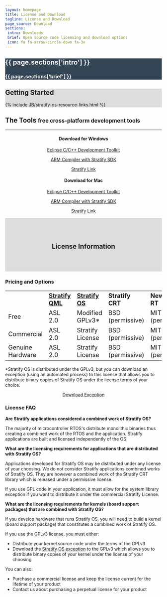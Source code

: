 ```yaml
---
layout: homepage
title: License and Download
tagline: License and Download
page_source: Download
sections:
 intro: Downloads
 brief: Open source code licensing and download options
 icon: fa fa-arrow-circle-down fa-3x
---
```


<div style="background: #344555; color: #fff;">
<div class="container">
<div class="row header_row">
		<div class="col-md-3 text-center">
			<h2><i class="{{ page.sections['icon'] }}"></i></h2>
		</div>
		<div class="col-md-9">
			<h2><b>{{ page.sections['intro'] }}</b></h2>
			<h3>{{ page.sections['brief'] }}</h3>
		</div>
	</div>
</div>
</div>


<div style="background: #ddd; height: auto">
<div class="container">
  <h2>Getting <b>Started</b></h2>
  </div>
  {% include JB/stratify-os-resource-links.html %}
</div>

<div class="container">

<h2><i class="fa fa-wrench"></i> The <b>Tools</b> <small>free cross-platform development tools</small></h2>

<hr>

<div class="row">
  <div class="col-md-6">
  <center>
  <h4>Download for <b>Windows</b></h4>
  </center>

  <center>
    <p>
      <a class="btn btn-lg btn-primary" href="http://www.eclipse.org/downloads/packages/eclipse-ide-cc-developers/oxygenr" target="_blank">Eclipse C/C++ Development Toolkit</a>
    </p>
  </center>

  <center>
    <p>
      <a class="btn btn-lg btn-primary" href="https://github.com/StratifyLabs/StratifyLabs.github.io/releases/download/v3.0.0/Stratify-Labs-SDK-Installer-3.0.0.exe">ARM Compiler with Stratify SDK</a>
    </p>
  </center>

  <center>
    <p>
      <a class="btn btn-lg btn-primary" href="https://github.com/StratifyLabs/StratifyLabs.github.io/releases/download/v3.1/Stratify-Link-Installer-3.1.exe">Stratify Link</a>
    </p>
  </center>

  </div>

  <div class="col-md-6">

  <center>
  <h4>Download for <b>Mac</b></h4>
  </center>

  <center>
    <p>
      <a class="btn btn-lg btn-primary" href="http://www.eclipse.org/downloads/packages/eclipse-ide-cc-developers/oxygenr" target="_blank">Eclipse C/C++ Development Toolkit</a>
    </p>
  </center>

  <center>
    <p>
      <a class="btn btn-lg btn-primary" href="https://github.com/StratifyLabs/StratifyLabs.github.io/releases/download/v3.0.0/StratifyLabs-SDK-3.0.0.dmg">ARM Compiler with Stratify SDK</a>
    </p>
  </center>

  <center>
    <p>
      <a class="btn btn-lg btn-primary" href="https://github.com/StratifyLabs/StratifyLabs.github.io/releases/download/v3.2/StratifyLink-3.2.dmg">Stratify Link</a>
    </p>
  </center>


  </div>
</div>


</div>

<p>
</p>

<div style="background: #ddd;">
	<div class="container" style="padding-top: 50px; padding-bottom: 50px">
		<center>
			<h2>License Information</h2>
		</center>
	</div>
</div>


<div class="container">

<h3>Pricing and Options</h3>


<div class="table-responsive">
<table class="table table-striped" style="font-size: 1.4em;">
  <tr>
    <td></td>
    <td><b><a href="https://github.com/StratifyLabs/StratifyQML" target="_blank">Stratify QML</a></b></td>
    <td><b><a href="https://github.com/StratifyLabs/StratifyOS" target="_blank">Stratify OS</a></b></td>
    <td><b>Stratify CRT</b></td>
    <td><b>Newlib/Compiler RT</b></td>
    <td><b>Support</b></td>
    <td><b>Pricing</b></td>
  </tr>
  <tr>
    <td>Free</td>
    <td>ASL 2.0</td>
    <td>Modified GPLv3*</td>
    <td>BSD (permissive)</td>
    <td>MIT and BSD (permissive)</td>
    <td>Community</td>
    <td>Free</td>
  </tr>
  <tr>
    <td>Commercial</td>
    <td>ASL 2.0</td>
    <td>Stratify License</td>
    <td>BSD (permissive)</td>
    <td>MIT and BSD (permissive)</td>
    <td>Dedicated</td>
    <td>Coming Soon</td>
  </tr>
  <tr>
    <td>Genuine Hardware</td>
    <td>ASL 2.0</td>
    <td>Stratify License</td>
    <td>BSD (permissive)</td>
    <td>MIT and BSD (permissive)</td>
    <td>Dedicated</td>
    <td>Coming Soon</td>
  </tr>
</table>
</div>

<p>
*Stratify OS is distributed under the GPLv3, but you can download an exception (using an automated process) to this license that allows you to distribute binary copies of Stratify OS under the license terms of your choice.
</p>

<p>
<center>
<a class="btn btn-lg btn-primary" href="https://docs.google.com/forms/d/11hlFVfJFB_UZ7JVLc4XFZmmdZaXTEaaQo-y3eNt4R8o/viewform" target="_blank">Download Exception</a>
</center>

</p>

<h3>License FAQ</h3>

<p>
<b>Are Stratify applications considered a combined work of Stratify OS?</b>
</p>

<p>
The majority of microcontroller RTOS's distribute monolithic binaries thus creating a combined work of the RTOS and the application.  Stratify applications are built and licensed independently of the OS.
</p>

<p>
<b>What are the licensing requirements for applications that are distributed with Stratify OS?</b>
</p>

<p>
Applications developed for Stratify OS may be distributed under any license of your choosing.  We do not consider Stratify applications combined works of Stratify OS.  They are however a combined work of the Stratify CRT library which is released under a permissive license.
</p>

<p>
If you use GPL code in your application, it must allow for the system library exception if you want to distribute it under the commercial Stratify License.
</p>

<p>
<b>What are the licensing requirements for kernels (board support packages) that are combined with Stratify OS?</b>
</p>
<p>
If you develop hardware that runs Stratify OS, you will need to build a kernel (board support package) that constitutes a combined work of Stratify OS.
</p>
<p>
If you use the GPLv3 license, you must either:
</p>
<p>
<ul>
<li>Distribute your kernel source code under the terms of the GPLv3</li>
<li>Download the <a href="https://docs.google.com/forms/d/11hlFVfJFB_UZ7JVLc4XFZmmdZaXTEaaQo-y3eNt4R8o/viewform" target="_blank">Stratify OS exception</a> to the GPLv3 which allows you to distribute binary copies of your kernel under the license of your choosing</li>
</ul>
</p>
<p>
You can also:
<ul>
<li>Purchase a commercial license and keep the license current for the lifetime of your product</li>
<li>Contact us about purchasing a perpetual license for your product</li>
</ul>
</p>

</div>
